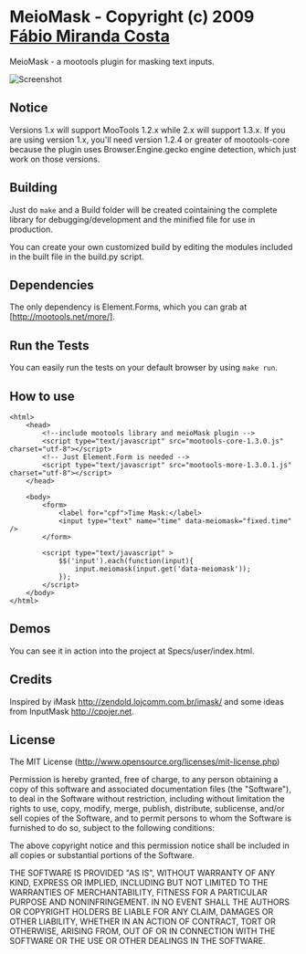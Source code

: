 MeioMask - Copyright (c) 2009 [Fábio Miranda Costa](http://meiocodigo.com/)
========================================================================

MeioMask - a mootools plugin for masking text inputs.

![Screenshot](http://github.com/fabiomcosta/mootools-meio-mask/raw/master/Assets/image_forge.png)

Notice
------

Versions 1.x will support MooTools 1.2.x while 2.x will support 1.3.x.
If you are using version 1.x, you'll need version 1.2.4 or greater of mootools-core because the plugin uses Browser.Engine.gecko engine detection, which just work on those versions.

Building
--------

Just do `make` and a Build folder will be created cointaining the complete library for debugging/development and the minified file for
use in production.

You can create your own customized build by editing the modules included in the built file in the build.py script.

Dependencies
------------

The only dependency is Element.Forms, which you can grab at [http://mootools.net/more/].

Run the Tests
-------------

You can easily run the tests on your default browser by using `make run`.

How to use
----------
	<html>
		<head>
			<!--include mootools library and meioMask plugin -->
			<script type="text/javascript" src="mootools-core-1.3.0.js" charset="utf-8"></script>
			<!-- Just Element.Form is needed -->
			<script type="text/javascript" src="mootools-more-1.3.0.1.js" charset="utf-8"></script>
		</head>
	
		<body>
			<form>
				<label for="cpf">Time Mask:</label>
				<input type="text" name="time" data-meiomask="fixed.time" />
			</form>

			<script type="text/javascript" >
				$$('input').each(function(input){
					input.meiomask(input.get('data-meiomask'));
				});
			</script>
		</body>
	</html>

Demos
-----

You can see it in action into the project at Specs/user/index.html.

Credits
-------

Inspired by iMask http://zendold.lojcomm.com.br/imask/ and some ideas from InputMask http://cpojer.net.

License
-------

The MIT License (http://www.opensource.org/licenses/mit-license.php)

Permission is hereby granted, free of charge, to any person
obtaining a copy of this software and associated documentation
files (the "Software"), to deal in the Software without
restriction, including without limitation the rights to use,
copy, modify, merge, publish, distribute, sublicense, and/or sell
copies of the Software, and to permit persons to whom the
Software is furnished to do so, subject to the following
conditions:

The above copyright notice and this permission notice shall be
included in all copies or substantial portions of the Software.

THE SOFTWARE IS PROVIDED "AS IS", WITHOUT WARRANTY OF ANY KIND,
EXPRESS OR IMPLIED, INCLUDING BUT NOT LIMITED TO THE WARRANTIES
OF MERCHANTABILITY, FITNESS FOR A PARTICULAR PURPOSE AND
NONINFRINGEMENT. IN NO EVENT SHALL THE AUTHORS OR COPYRIGHT
HOLDERS BE LIABLE FOR ANY CLAIM, DAMAGES OR OTHER LIABILITY,
WHETHER IN AN ACTION OF CONTRACT, TORT OR OTHERWISE, ARISING
FROM, OUT OF OR IN CONNECTION WITH THE SOFTWARE OR THE USE OR
OTHER DEALINGS IN THE SOFTWARE.
